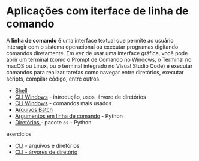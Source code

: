 # Aplicações com iterface de linha de comando

A **linha de comando** é uma interface textual que permite ao usuário interagir com o sistema operacional ou executar programas digitando comandos diretamente. Em vez de usar uma interface gráfica, você pode abrir um terminal (como o Prompt de Comando no Windows, o Terminal no macOS ou Linux, ou o terminal integrado no Visual Studio Code) e executar comandos para realizar tarefas como navegar entre diretórios, executar scripts, compilar código, entre outros.


- [Shell](../CLI01-Linha_de_Comando_Windows.md)
- [CLI Windows](cli_windows.md) - introdução, usos, árvore de diretórios
- [CLI Windows](cli_windows_comandos.md) - comandos mais usados
- [Arquivos Batch](batch.md)
- [Argumentos em linha de comando](args_python.md) - Python
- [Diretórios ](os_python.ipynb) - pacote `os` - Python

exercícios 
- [CLI](ex_cli_windows.md) - arquivos e diretórios
- [CLI - árvores de diretório](ex_cli_windows_02.md)